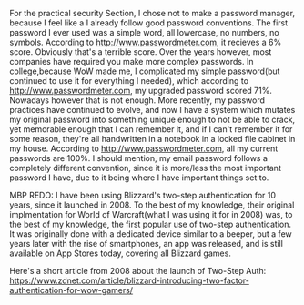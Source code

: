 For the practical security Section, I chose not to make a password manager, because I feel like a I already follow good password conventions. The first password I ever used was a simple word, all lowercase, no numbers, no symbols. According to http://www.passwordmeter.com, it recieves a 6% score. Obviously that's a terrible score. Over the years however, most companies have required you make more complex passwords. In college,because WoW made me, I complicated my simple password(but continued to use it for everything I needed), which according to http://www.passwordmeter.com, my upgraded password scored 71%. Nowadays however that is not enough. More recently, my password practices have continued to evolve, and now I have a system which mutates my original password into something unique enough to not be able to crack, yet memorable enough that I can remember it, and if I can't remember it for some reason, they're all handwritten in a notebook in a locked file cabinet in my house. According to http://www.passwordmeter.com, all my current passwords are 100%. I should mention, my email password follows a completely different convention, since it is more/less the most important password I have, due to it being where I have important things set to. 


MBP REDO:
I have been using Blizzard's two-step authentication for 10 years, since it launched in 2008. To the best of my knowledge, their original implmentation for World of Warcraft(what I was using it for in 2008) was, to the best of my knowledge, the first popular use of two-step authentication. It was originally done with a dedicated device similar to a beeper, but a few years later with the rise of smartphones, an app was released, and is still available on App Stores today, covering all Blizzard games.

Here's a short article from 2008 about the launch of Two-Step Auth:
https://www.zdnet.com/article/blizzard-introducing-two-factor-authentication-for-wow-gamers/